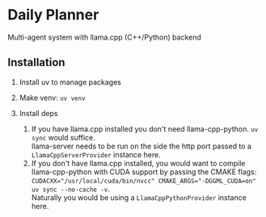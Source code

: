 # Daily Planner

Multi-agent system with llama.cpp (C++/Python) backend

## Installation

1. Install uv to manage packages

2. Make venv: `uv venv`

3. Install deps
   1. If you have llama.cpp installed you don't need llama-cpp-python. `uv sync` would suffice. <br/>
      llama-server needs to be run on the side the http port passed to a `LlamaCppServerProvider` instance here.
   2. If you don't have llama.cpp installed, you would want to compile llama-cpp-python with CUDA support by passing the CMAKE flags: `CUDACXX="/usr/local/cuda/bin/nvcc" CMAKE_ARGS="-DGGML_CUDA=on" uv sync --no-cache -v`.<br />
     Naturally you would be using a `LlamaCppPythonProvider` instance here.
